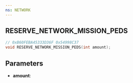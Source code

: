 ```yaml
---
ns: NETWORK
---
```

## RESERVE_NETWORK_MISSION_PEDS

```c
// 0xB60FEBA45333D36F 0x54998C37
void RESERVE_NETWORK_MISSION_PEDS(int amount);
```


## Parameters
* **amount**: 

